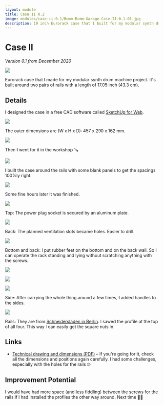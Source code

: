 ```yaml
---
layout: module
title: Case II 0.2
image: modules/case-ii-0.1/Bumm-Bumm-Garage-Case-II-0.1-01.jpg
description: 19 inch Eurorack case that I built for my modular synth drum machine project.
---
```


# Case II

*Version 0.1 from December 2020*

![](Bumm-Bumm-Garage-Case-II-0.1-01.jpg)

Eurorack case that I made for my modular synth drum machine project. It's built around two pairs of rails with a length of 17.05 inch (43.3 cm).

## Details

I designed the case in a free CAD software called [SketchUp for Web](https://www.sketchup.com//products/sketchup-for-web).

![](Bumm-Bumm-Garage-Case-II-0.1-3D-Front.jpg)

The outer dimensions are (W x H x D): 457 x 290 x 162 mm.

![](Bumm-Bumm-Garage-Case-II-0.1-3D-Back.jpg)

Then I went for it in the workshop 🪚

![](IMG_7585.jpg)

I built the case around the rails with some blank panels to get the spacings 100%ly right.

![](IMG_7586.jpg)

Some fine hours later it was finished.

![](Bumm-Bumm-Garage-Case-II-0.1-Top.jpg)

Top: The power plug socket is secured by an aluminum plate.

![](Bumm-Bumm-Garage-Case-II-0.1-Back.jpg)

Back: The planned ventilation slots became holes. Easier to drill. 

![](Bumm-Bumm-Garage-Case-II-0.1-Bottom.jpg)

Bottom and back: I put rubber feet on the bottom and on the back wall. So I can operate the rack standing and lying without scratching anything with the screws.

![](Bumm-Bumm-Garage-Case-II-0.1-Back-Bottom.jpg)

![](Bumm-Bumm-Garage-Case-II-0.1-Top-Bottom.jpg)

![](Bumm-Bumm-Garage-Case-II-0.1-Right-Front.jpg)

Side: After carrying the whole thing around a few times, I added handles to the sides.

![](Bumm-Bumm-Garage-Case-II-0.1-Rails.jpg)

Rails: They are from [Schneidersladen in Berlin](https://schneidersladen.de/). I sawed the profile at the top of all four. This way I can easily get the square nuts in.

## Links

* [Technical drawing and dimensions (PDF)](Bumm-Bumm-Garage-Case-II-0.1-Technical-Drawing-And-Bimensions.pdf) – If you're going for it, check all the dimensions and positions again carefully. I had some challenges, especially with the holes for the rails 🤓

## Improvement Potential

I would have had more space (and less fiddling) between the screws for the rails if I had installed the profiles the other way around. Next time 🤷‍♂️

<!-- Also see the comments on [Instagram](https://www.instagram.com/p/CM4tvzVBh62/) and [Reddit](https://www.reddit.com/r/synthdiy/comments/mdsjpf/simple_vco_in_eurorack_format_square_and_triangle/). -->
